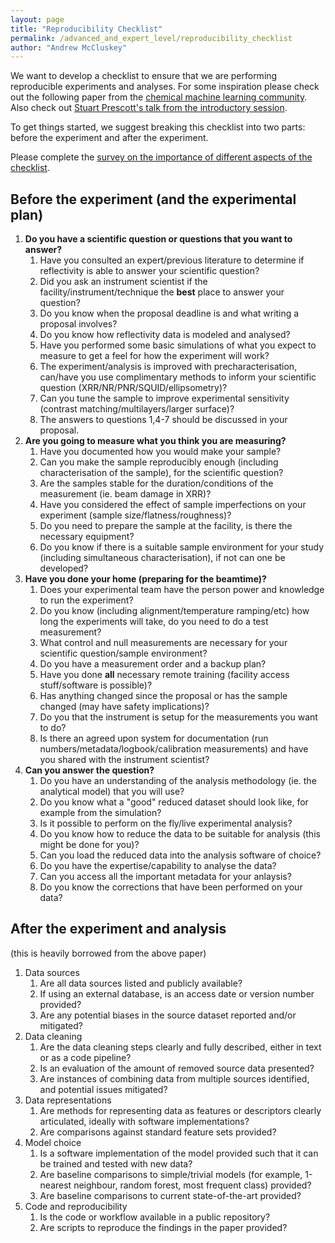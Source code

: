 ```yaml
---
layout: page
title: "Reproducibility Checklist"
permalink: /advanced_and_expert_level/reproducibility_checklist
author: "Andrew McCluskey"
---
```


We want to develop a checklist to ensure that we are performing reproducible experiments and analyses. 
For some inspiration please check out the following paper from the [chemical machine learning community](https://doi.org/10.1038/s41557-021-00716-z).
Also check out [Stuart Prescott's talk from the introductory session](https://teaching.complexfluids.net/short-courses/ORSO2021/prescott-orso2021-reproducibility.pdf).

To get things started, we suggest breaking this checklist into two parts: before the experiment and after the experiment. 

Please complete the [survey on the importance of different aspects of the checklist](https://forms.gle/UY5M9v6jBK73ewHGA).

## Before the experiment (and the experimental plan)

1. **Do you have a scientific question or questions that you want to answer?**
   1. Have you consulted an expert/previous literature to determine if reflectivity is able to answer your scientific question?
   2. Did you ask an instrument scientist if the facility/instrument/technique the **best** place to answer your question?
   3. Do you know when the proposal deadline is and what writing a proposal involves?
   4. Do you know how reflectivity data is modeled and analysed?
   5. Have you performed some basic simulations of what you expect to measure to get a feel for how the experiment will work?
   6. The experiment/analysis is improved with precharacterisation, can/have you use complimentary methods to inform your scientific question (XRR/NR/PNR/SQUID/ellipsometry)?
   7. Can you tune the sample to improve experimental sensitivity (contrast matching/multilayers/larger surface)?
   8. The answers to questions 1,4-7 should be discussed in your proposal.
2. **Are you going to measure what you think you are measuring?**
   1. Have you documented how you would make your sample?
   2. Can you make the sample reproducibly enough (including characterisation of the sample), for the scientific question?
   3. Are the samples stable for the duration/conditions of the measurement (ie. beam damage in XRR)?
   4. Have you considered the effect of sample imperfections on your experiment (sample size/flatness/roughness)?
   5. Do you need to prepare the sample at the facility, is there the necessary equipment?
   6. Do you know if there is a suitable sample environment for your study (including simultaneous characterisation), if not can one be developed?
3. **Have you done your home (preparing for the beamtime)?**
   1. Does your experimental team have the person power and knowledge to run the experiment?
   2. Do you know (including alignment/temperature ramping/etc) how long the experiments will take, do you need to do a test measurement?
   3. What control and null measurements are necessary for your scientific question/sample environment?
   4. Do you have a measurement order and a backup plan?
   5. Have you done **all** necessary remote training (facility access stuff/software is possible)?
   6. Has anything changed since the proposal or has the sample changed (may have safety implications)?
   7. Do you that the instrument is setup for the measurements you want to do?
   8. Is there an agreed upon system for documentation (run numbers/metadata/logbook/calibration measurements) and have you shared with the instrument scientist?
4. **Can you answer the question?**
   1. Do you have an understanding of the analysis methodology (ie. the analytical model) that you will use?
   2. Do you know what a "good" reduced dataset should look like, for example from the simulation?
   3. Is it possible to perform on the fly/live experimental analysis?
   4. Do you know how to reduce the data to be suitable for analysis (this might be done for you)?
   5. Can you load the reduced data into the analysis software of choice?
   6. Do you have the expertise/capability to analyse the data?
   7. Can you access all the important metadata for your anlaysis?
   8. Do you know the corrections that have been performed on your data?

## After the experiment and analysis 

(this is heavily borrowed from the above paper)

1. Data sources
    1. Are all data sources listed and publicly available?
    2. If using an external database, is an access date or version number provided?
    3. Are any potential biases in the source dataset reported and/or mitigated?
2. Data cleaning
    1. Are the data cleaning steps clearly and fully described, either in text or as a code pipeline?
    2. Is an evaluation of the amount of removed source data presented?
    3. Are instances of combining data from multiple sources identified, and potential issues mitigated? 
3. Data representations
    1. Are methods for representing data as features or descriptors clearly articulated, ideally with software implementations?
    2. Are comparisons against standard feature sets provided? 
4. Model choice
    1. Is a software implementation of the model provided such that it can be trained and tested with new data?
    2. Are baseline comparisons to simple/trivial models (for example, 1-nearest neighbour, random forest, most frequent class) provided?
    3. Are baseline comparisons to current state-of-the-art provided? 
6. Code and reproducibility 
    1. Is the code or workflow available in a public repository?
    2. Are scripts to reproduce the findings in the paper provided?
